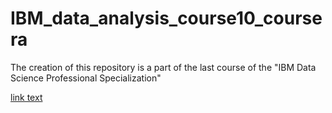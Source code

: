 # IBM_data_analysis_course10_coursera

The creation of this repository is a part of the last course of the "IBM Data Science Professional Specialization"

<a href="[url](https://www.coursera.org/professional-certificates/ibm-data-science)">[link text](https://www.coursera.org/professional-certificates/ibm-data-science)</a>
